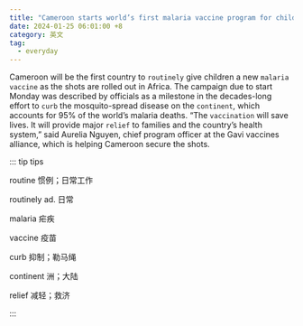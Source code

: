 ```yaml
---
title: "Cameroon starts world’s first malaria vaccine program for children"
date: 2024-01-25 06:01:00 +8
category: 英文
tag:
  - everyday
---
```


Cameroon will be the first country to `routinely` give children a new `malaria` `vaccine` as the shots are rolled out in Africa. The campaign due to start Monday was described by officials as a milestone in the decades-long effort to `curb` the mosquito-spread disease on the `continent`, which accounts for 95% of the world’s malaria deaths. “The `vaccination` will save lives. It will provide major `relief` to families and the country’s health system,” said Aurelia Nguyen, chief program officer at the Gavi vaccines alliance, which is helping Cameroon secure the shots.

::: tip tips

routine 惯例；日常工作

routinely ad. 日常

malaria 疟疾

vaccine 疫苗

curb 抑制；勒马绳

continent 洲；大陆

relief 减轻；救济

:::
